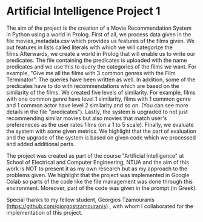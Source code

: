 # Artificial Intelligence Project 1

The aim of the project is the creation of a Movie Recommendation System in Python using a world in Prolog. First of all, we process data given in the file movies_metadata.csv which provides us features of the films given. We put features in lists called literals with which we will categorize the films.Afterwards, we create a world in Prolog that will enable us to write our predicates. The file containing the predicates is uploaded with the name predicates and we use this to query the categories of the films we want. For example, "Give me all the films with 3 common genres with the Film Terminator". The queries have been written as well. In addition, some of the predicates have to do with recommendations which are based on the similarity of the films. We created five levels of similarity. For example, films with one common genre have level 1 similarity, films with 1 common genre and 1 common actor have level 2 similarity and so on. (You can see more details in the file "predicates"). Lastly, the system is upgraded to not just recommending similar movies but also movies that match user's prefereneces as the user rates films (on a 1 to 5 scale). Finally, we evaluate the system with some given metrics. We highlight that the part of evaluation and the upgrade of the system is based on given code which we processed and added additional parts. 

The project was created as part of the course "Artificial Intelligence" at School of Electrical and Computer Engineering, NTUA and the aim of this work is NOT to present it as my own research but as my approach to the problems given. We highlight that the project was implemented in Google Colab so parts of the code like the file management was done through this environment. Moreover, part of the code was given in the prompt (in Greek).

Special thanks to my fellow student, Georgios Tzamouranis (https://github.com/giorgostzamouranis) , with whom I collaborated for the implementation of this project.
